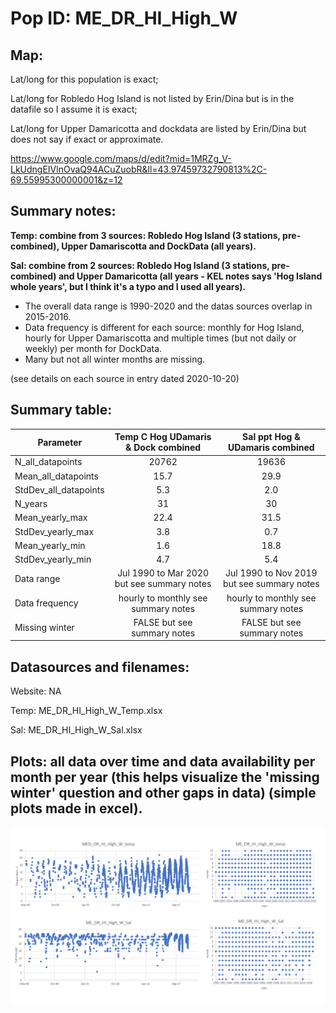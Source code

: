 # Pop ID: ME_DR_HI_High_W

## Map:

Lat/long for this population is exact; 

Lat/long for Robledo Hog Island is not listed by Erin/Dina but is in the datafile so I assume it is exact; 

Lat/long for Upper Damaricotta and dockdata are listed by Erin/Dina but does not say if exact or approximate.

https://www.google.com/maps/d/edit?mid=1MRZg_V-LkUdngEIVlnOvaQ94ACuZuobR&ll=43.97459732790813%2C-69.55995300000001&z=12

## Summary notes:

**Temp: combine from 3 sources: Robledo Hog Island (3 stations, pre-combined), Upper Damariscotta and DockData (all years).**

**Sal: combine from 2 sources: Robledo Hog Island (3 stations, pre-combined) and Upper Damaricotta (all years - KEL notes says 'Hog Island whole years', but I think it's a typo and I used all years).**

- The overall data range is 1990-2020 and the datas sources overlap in 2015-2016.
- Data frequency is different for each source: monthly for Hog Island, hourly for Upper Damariscotta and multiple times (but not daily or weekly) per month for DockData.
- Many but not all winter months are missing.

(see details on each source in entry dated 2020-10-20)

## Summary table:

| Parameter             | Temp C Hog UDamaris & Dock combined |   Sal ppt Hog & UDamaris combined |
| ----------------------| :---------------------------------: | :-------------------------------: |
| N_all_datapoints      |               20762                 |                 19636             |
| Mean_all_datapoints   |                  15.7               |                  29.9             |
| StdDev_all_datapoints |                   5.3               |                   2.0             |
| N_years               |                  31                 |                    30             |
| Mean_yearly_max       |                 22.4                |                    31.5           |
| StdDev_yearly_max     |                   3.8               |                    0.7            |
| Mean_yearly_min       |                    1.6              |                    18.8           |
| StdDev_yearly_min     |                   4.7               |                     5.4           |
| Data range            |Jul 1990 to Mar 2020 but see summary notes |Jul 1990 to Nov 2019 but see summary notes |
| Data frequency        |hourly to monthly see summary notes  |hourly to monthly see summary notes|
| Missing winter        |    FALSE but see summary notes      |      FALSE but see summary notes  |


## Datasources and filenames:

Website: NA

Temp: ME_DR_HI_High_W_Temp.xlsx

Sal: ME_DR_HI_High_W_Sal.xlsx

## Plots: all data over time and data availability per month per year (this helps visualize the 'missing winter' question and other gaps in data) (simple plots made in excel).

![ME_DR_HI_High_W_summary_plots](../img/ME_DR_HI_High_W_summary_plots.png)
